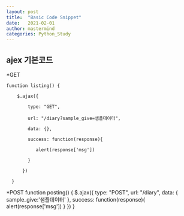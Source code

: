 ```yaml
---
layout: post
title:  "Basic Code Snippet"
date:   2021-02-01
author: mastermind
categories: Python_Study
---
```


## ajex 기본코드 

*GET

    function listing() {

        $.ajax({

            type: "GET",

            url: "/diary?sample_give=샘플데이터",

            data: {},

            success: function(response){

               alert(response['msg'])

            }

          })

      }

*POST
    function posting() {
        $.ajax({
            type: "POST",
            url: "/diary",
            data: { sample_give:'샘플데이터' },
            success: function(response){
                alert(response['msg'])
            }
          })
      }


